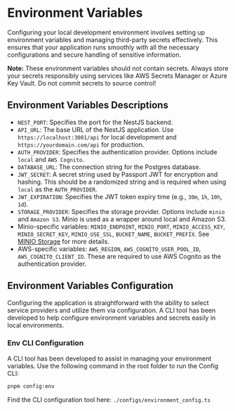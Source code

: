 # Environment Variables

Configuring your local development environment involves setting up environment variables and managing third-party secrets effectively. This ensures that your application runs smoothly with all the necessary configurations and secure handling of sensitive information.

**Note:** These environment variables should not contain secrets. Always store your secrets responsibly using services like AWS Secrets Manager or Azure Key Vault. Do not commit secrets to source control!

## Environment Variables Descriptions

- `NEST_PORT`: Specifies the port for the NestJS backend.
- `API_URL`: The base URL of the NestJS application. Use `https://localhost:3001/api` for local development and `https://yourdomain.com/api` for production.
- `AUTH_PROVIDER`: Specifies the authentication provider. Options include `local` and `AWS Cognito`.
- `DATABASE_URL`: The connection string for the Postgres database.
- `JWT_SECRET`: A secret string used by Passport JWT for encryption and hashing. This should be a randomized string and is required when using `local` as the `AUTH_PROVIDER`.
- `JWT_EXPIRATION`: Specifies the JWT token expiry time (e.g., `30m`, `1h`, `10h`, `1d`).
- `STORAGE_PROVIDER`: Specifies the storage provider. Options include `minio` and `Amazon S3`. Minio is used as a wrapper around local and Amazon S3.
- Minio-specific variables: `MINIO_ENDPOINT`, `MINIO_PORT`, `MINIO_ACCESS_KEY`, `MINIO_SECRET_KEY`, `MINIO_USE_SSL`, `BUCKET_NAME`, `BUCKET_PREFIX`. See [MINIO Storage](/docs/minio_storage.md) for more details.
- AWS-specific variables: `AWS_REGION`, `AWS_COGNITO_USER_POOL_ID`, `AWS_COGNITO_CLIENT_ID`. These are required to use AWS Cognito as the authentication provider.

## Environment Variables Configuration

Configuring the application is straightforward with the ability to select service providers and utilize them via configuration. A CLI tool has been developed to help configure environment variables and secrets easily in local environments.

### Env CLI Configuration

A CLI tool has been developed to assist in managing your environment variables. Use the following command in the root folder to run the Config CLI:

```bash
pnpm config:env
```

Find the CLI configuration tool here:
`./configs/environment_config.ts`
